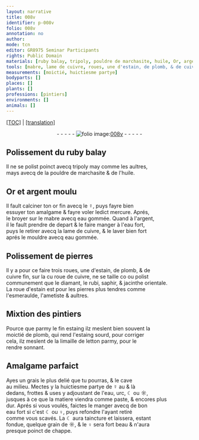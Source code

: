 ```yaml
---
layout: narrative
title: 008v
identifier: p-008v
folio: 008v
annotation: no
author:
mode: tcn
editor: GR8975 Seminar Participants
rights: Public Domain
materials: [ruby balay, tripoly, pouldre de marchasite, huile, Or, argent moulu, or, ☿, mercure, mabre, eau gommée, argent,, eau fort, cuivre, pierres, estain, plomb, cuivre fin, diamant, rubi, saphir, jacinthe orientale, esmeraulde, ametiste, fin estaing, estaing, limaille de letton, grais, eau, urc, ☾, ☼, ♀]
tools: [mabre, lame de cuivre, roues, une d'estain, de plomb, & de cuivre fin, roue de cuivre, roue d'estain]
measurements: [moictié, huictiesme partye]
bodyparts: []
places: []
plants: []
professions: [pintiers]
environments: []
animals: []
---
```


 <p><a href="{{ site.baseurl }}/normalized/">[TOC]</a> | <a href="{{ site.baseurl }}/texts/p-008v_tl/" target="_blank">[translation]</a></p><div class="folio" align="center">- - - - - <a href="http://gallica.bnf.fr/ark:/12148/btv1b10500001g/f22.image" target="_blank"><img src="https://cu-mkp.github.io/2017-workshop-edition/assets/photo-icon.png" alt="folio image: " style="display:inline-block; margin-bottom:-3px;"/>008v</a> - - - - - </div>  
  

## Polissement du <span class="m">ruby balay</span>

 
Il ne se polist poinct avecq <span class="m">tripoly</span> <span class="del">may</span> comme les aultres,<br/> mays avecq de la <span class="m">pouldre de marchasite</span> & de l'<span class="m">huile</span>.

 
  

## <span class="m">Or</span> et <span class="m">argent moulu</span>

 
Il fault calciner ton <span class="m">or</span> fin avecq le <span class="m">☿</span>, puys fayre bien<br/> essuyer ton amalgame & fayre voler ledict <span class="m">mercure</span>. Aprés,<br/> le broyer sur le <span class="tl"><span class="m">mabre</span></span> avecq <span class="m">eau gommée</span>. Quand à l'<span class="m">argent,</span><br/> il le fault prendre de depart & le faire manger à l'<span class="m">eau fort</span>,<br/> puys le retirer avecq la <span class="tl">lame de <span class="m">cuivre</span></span>, & le laver bien fort<br/> aprés le mouldre avecq <span class="m">eau gommée</span>.
 
 
  

## Polissement de <span class="m">pierres</span>

 
Il y a pour ce faire trois <span class="tl">roues, une d'<span class="m">estain</span>, de <span class="m">plomb</span>, & de<br/> <span class="m">cuivre fin</span></span>, sur la <span class="del">cu</span> <span class="tl">roue de <span class="m">cuivre</span></span>, ne se taille <span class="del">co</span> ou polist<br/> communement que le <span class="m">diamant</span>, le <span class="m">rubi</span>, <span class="m">saphir</span>, & <span class="m">jacinthe orientale</span>.<br/> La <span class="tl">roue d'<span class="m">estain</span></span> est pour les pierres plus tendres comme<br/> l'<span class="m">esmeraulde</span>, l'<span class="m">ametiste</span> & aultres.

 
  

## M<span class="del"><span class="ill"></span></span>ixtion des <span class="pro">pintiers</span>

 
Pource que parmy le <span class="m">fin estaing</span> ilz meslent bien souvent la<br/> <span class="ms">moictié</span> de <span class="m">plomb</span>, qui rend l'<span class="m">estaing</span> sourd, pour corriger<br/> cela, ilz meslent de la <span class="m">limaille de letton</span> parmy, pour le<br/> rendre <span class="sn">sonnant</span>.

 
  

## Amalgame parfaict

 
Ayes un <span class="m">grais</span> le plus delié que tu pourras, & le cave<br/> au milieu. Mectes y la <span class="ms">huictiesme partye</span> de <span class="m">☿</span> <span class="del">au</span> & là<br/> dedans, frottes & uses y adjoustant de l'<span class="m">eau</span>, <span class="m">urc</span>, <span class="m">☾</span> ou <span class="m">☼</span>,<br/> jusques à ce que la matiere viendra comme paste, & encores plus<br/> dur. Aprés si vous voulés, faictes le manger avecq de bon<br/> <span class="m">eau fort</span> si c'est <span class="m">☾</span> ou <span class="m">♀</span>, puys refondre l'ayant retiré<br/> comme vous scavés. La <span class="m">☾</span> aura taincture et laissera, esta<span class="exp">n</span>t<br/> fondue, quelque grain de <span class="m">☼</span>, & le <span class="m">♀</span> sera fort beau & n'aura<br/> presque poinct de chappe.
 
 